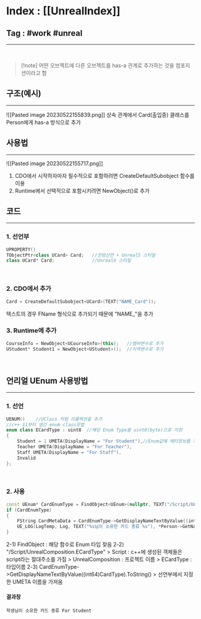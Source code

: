 # Index : [[UnrealIndex]]
## Tag : #work #unreal
---
   
> [!note] 어떤 오브젝트에 다른 오브젝트를 has-a 관계로 추가하는 것을 컴포지션이라고 함

## 구조(예시)
---
![[Pasted image 20230522155839.png]]
상속 관계에서 Card(출입증) 클래스를 Person에게 has-a 방식으로 추가
   
      
## 사용법
---
![[Pasted image 20230522155717.png]]
1. CDO에서 시작하자마자 필수적으로 포함하려면 CreateDefaultSubobject 함수를 이용
2. Runtime에서 선택적으로 포함시키려면 NewObject()로 추가
   
## 코드
---
### 1. 선언부
```cpp
UPROPERTY()
TObjectPtr<class UCard> Card;   //전방선언 + Unreal5 스타일
class UCard* Card;              //Unreal4 스타일
```
   
### 2. CDO에서 추가
```cpp
Card = CreateDefaultSubobject<UCard>(TEXT("NAME_Card"));
```
텍스트의 경우 FName 형식으로 추가되기 때문에 "NAME_"을 추가
   
### 3. Runtime에 추가
```cpp
CourseInfo = NewObject<UCourseInfo>(this);   //맴버변수로 추가
UStudent* Student1 = NewObject<UStudent>();  //지역변수로 추가
```
   
   
## 언리얼 UEnum 사용방법
---
### 1. 선언
```cpp
UENUM()    //UClass 처럼 리플렉션을 추가
//c++ 11부터 생긴 enum class문법
enum class ECardType : uint8  //해당 Enum Type을 uint8(byte)으로 지정
{
	Student = 1 UMETA(DisplayName = "For Student"),//Enum값에 메타정보를 지정할 수 있다
	Teacher UMETA(DisplayName = "For Teacher"),
	Staff UMETA(DisplayName = "For Staff"),
	Invalid
};
```
   
### 2. 사용
```cpp
const UEnum* CardEnumType = FindObject<UEnum>(nullptr, TEXT("/Script/UnrealComposition.ECardType"));
if (CardEnumType)
{
	FString CardMetaData = CardEnumType->GetDisplayNameTextByValue((int64)CardType).ToString();
	UE_LOG(LogTemp, Log, TEXT("%s님이 소유한 카드 종류 %s"), *Person->GetName(), *CardMetaData);
}
```
2-1) FindObject : 해당 함수로 Enum 타입 찾음
2-2) "/Script/UnrealComposition.ECardType"
	> Script : c++에 생성된 객체들은 script라는 절대주소를 가짐
	> UnrealComposition : 프로젝트 이름
	> ECardType : 타입이름
2-3) CardEnumType->GetDisplayNameTextByValue((int64)CardType).ToString()
	> 선언부에서 지정한 UMETA 이름을 가져옴
   
#### 결과창
```
학생님이 소유한 카드 종류 For Student
```
